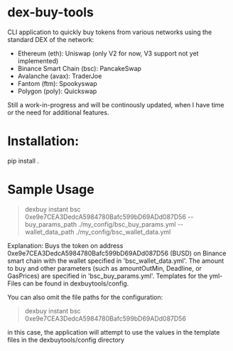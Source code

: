 # dex-buy-tools

CLI application to quickly buy tokens from various networks using the standard DEX of the network:
- Ethereum (eth): Uniswap (only V2 for now, V3 support not yet implemented)
- Binance Smart Chain (bsc): PancakeSwap
- Avalanche (avax): TraderJoe
- Fantom (ftm): Spookyswap
- Polygon (poly): Quickswap

Still a work-in-progress and will be continously updated, when I have time or the need for additional features.

# Installation:
pip install .

# Sample Usage
> dexbuy instant bsc 0xe9e7CEA3DedcA5984780Bafc599bD69ADd087D56 --buy_params_path ./my_config/bsc_buy_params.yml --wallet_data_path ./my_config/bsc_wallet_data.yml

Explanation:
Buys the token on address 0xe9e7CEA3DedcA5984780Bafc599bD69ADd087D56 (BUSD) on Binance smart chain with the wallet specified in 'bsc_wallet_data.yml'. The amount to buy and other parameters (such as amountOutMin, Deadline, or GasPrices) are specified in 'bsc_buy_params.yml'.
Templates for the yml-Files can be found in dexbuytools/config.

You can also omit the file paths for the configuration:
> dexbuy instant bsc 0xe9e7CEA3DedcA5984780Bafc599bD69ADd087D56

in this case, the application will attempt to use the values in the template files in the dexbuytools/config directory 